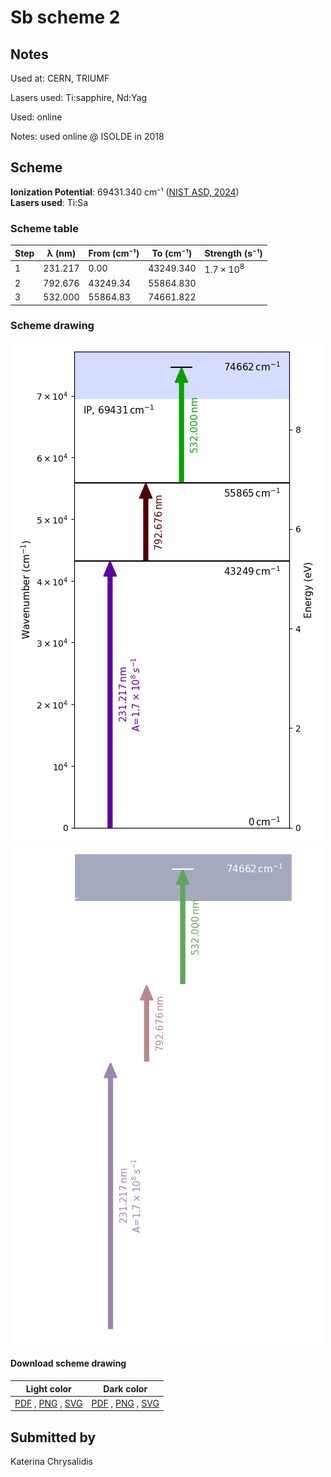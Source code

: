 # Sb scheme 2

## Notes

Used at: CERN, TRIUMF

Lasers used: Ti:sapphire, Nd:Yag

Used: online

Notes: used online @ ISOLDE in 2018





## Scheme

**Ionization Potential**: 69431.340 cm⁻¹ ([NIST ASD, 2024](https://www.nist.gov/pml/atomic-spectra-database))  
**Lasers used**: Ti:Sa

### Scheme table

| Step | λ (nm)  | From (cm⁻¹) | To (cm⁻¹) |   Strength (s⁻¹)    |
| ---- | ------- | ----------- | --------- | ------------------- |
| 1    | 231.217 | 0.00        | 43249.340 | $1.7 \times 10^{8}$ |
| 2    | 792.676 | 43249.34    | 55864.830 |                     |
| 3    | 532.000 | 55864.83    | 74661.822 |                     |


### Scheme drawing

![sb scheme, light mode](sb-002/sb-002-light.png#only-light)
![sb scheme, dark mode](sb-002/sb-002-dark-web.png#only-dark)

#### Download scheme drawing

|                                            Light color                                            |                                           Dark color                                           |
| ------------------------------------------------------------------------------------------------- | ---------------------------------------------------------------------------------------------- |
| [PDF](sb-002/sb-002-light.pdf) , [PNG](sb-002/sb-002-light.png) , [SVG](sb-002/sb-002-light.svg)  | [PDF](sb-002/sb-002-dark.pdf) , [PNG](sb-002/sb-002-dark.png) , [SVG](sb-002/sb-002-dark.svg)  |


## Submitted by

Katerina Chrysalidis

